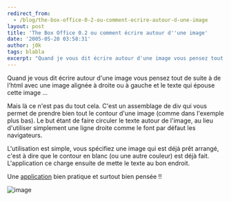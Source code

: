 ```yaml
---
redirect_from:
  - /blog/the-box-office-0-2-ou-comment-ecrire-autour-d-une-image
layout: post
title: 'The Box Office 0.2 ou comment écrire autour d''une image'
date: '2005-05-20 03:58:31'
author: j0k
tags: blabla
excerpt: "Quand je vous dit écrire autour d'une image vous pensez tout de suite à de l'html avec une image alignée à droite ou à gauche et le texte qui épouse cette image ...     \nMais là ce n'est pas du tout cela. C'est un assemblage de div qui vous permet de prendre bien tout le contour d'une image (comme dans l'exemple plus bas). Le but étant de faire circuler le texte      …"
---
```


Quand je vous dit écrire autour d'une image vous pensez tout de suite à de l'html avec une image alignée à droite ou à gauche et le texte qui épouse cette image ...

Mais là ce n'est pas du tout cela. C'est un assemblage de div qui vous permet de prendre bien tout le contour d'une image (comme dans l'exemple plus bas). Le but étant de faire circuler le texte autour de l'image, au lieu d'utiliser simplement une ligne droite comme le font par défaut les navigateurs.

L'utilisation est simple, vous spécifiez une image qui est déjà prêt arrangé, c'est à dire que le contour en blanc (ou une autre couleur) est déjà fait. L'application ce charge ensuite de mette le texte au bon endroit.

Une [application](http://www.bram.us/_theboxoffice/index.php) bien pratique et surtout bien pensée !!

 ![image](https://www.bram.us/_theboxoffice/images/mike_snap.jpg)
